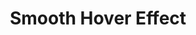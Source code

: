 <h1 align="center">Smooth Hover Effect</h1>

<!--<p align="center">
<img  src="https://user-images.githubusercontent.com/80118217/225711623-e30737c2-5198-4680-9829-69aeeb2e6c61.JPG">
</p>
<p align="center"><span style="color: red;">&hearts;</span> Thank You <span style="color: red;">&hearts;</span></p>-->
